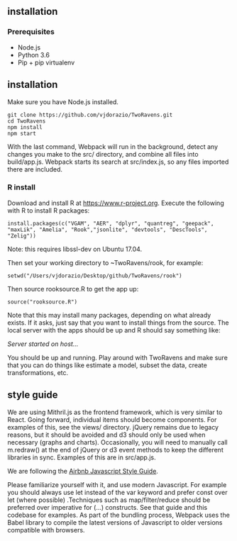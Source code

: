 ## installation

### Prerequisites

  - Node.js
  - Python 3.6
  - Pip + pip virtualenv

## installation

Make sure you have Node.js installed.

```
git clone https://github.com/vjdorazio/TwoRavens.git
cd TwoRavens
npm install
npm start
```

With the last command, Webpack will run in the background, detect any changes you make to the src/ directory, and combine all files into build/app.js. Webpack starts its search at src/index.js, so any files imported there are included.

### R install

Download and install R at https://www.r-project.org. Execute the following with R to install R packages:

```
install.packages(c("VGAM", "AER", "dplyr", "quantreg", "geepack", "maxLik", "Amelia", "Rook","jsonlite", "devtools", "DescTools", "Zelig"))
```

Note: this requires libssl-dev on Ubuntu 17.04.

Then set your working directory to ~TwoRavens/rook, for example:

```
setwd("/Users/vjdorazio/Desktop/github/TwoRavens/rook")
```

Then source rooksource.R to get the app up:

```
source("rooksource.R")
```

Note that this may install many packages, depending on what already exists. If it asks, just say that you want to install things from the source. The local server with the apps should be up and R should say something like:

*Server started on host...*

You should be up and running. Play around with TwoRavens and make sure that you can do things like estimate a model, subset the data, create transformations, etc.

## style guide

We are using Mithril.js as the frontend framework, which is very similar to React. Going forward, individual items should become components. For examples of this, see the views/ directory. jQuery remains due to legacy reasons, but it should be avoided and d3 should only be used when necessary (graphs and charts). Occasionally, you will need to manually call m.redraw() at the end of jQuery or d3 event methods to keep the different libraries in sync. Examples of this are in src/app.js.

We are following the [Airbnb Javascript Style Guide](https://github.com/airbnb/javascript).

Please familiarize yourself with it, and use modern Javascript. For example you should always use let instead of the var keyword and prefer const over let (where possible) .Techniques such as map/filter/reduce should be preferred over imperative for (...) constructs. See that guide and this codebase for examples. As part of the bundling process, Webpack uses the Babel library to compile the latest versions of Javascript to older versions compatible with browsers.
